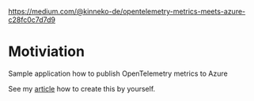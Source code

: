 https://medium.com/@kinneko-de/opentelemetry-metrics-meets-azure-c28fc0c7d7d9

# Motiviation
Sample application how to publish OpenTelemetry metrics to Azure

See my [article](https://medium.com/@kinneko-de/cb9292c7e23a) how to create this by yourself.
